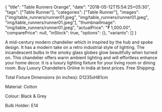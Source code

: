 {
    "title": "Table Runners Orange",
    "date": "2018-05-12T15:54:25+05:30",
    "tags": ["Table Runner"],
    "categories": ["Table Runner"],
    "images": ["img/table_runners/runner01.jpeg", "img/table_runners/runner01.jpeg", "img/table_runners/runner01.jpeg"],
    "thumbnailImage": "img/table_runners/runner01.jpeg",
    "actualPrice": "₹ 1,000.00",
    "comparePrice": null,
    "inStock": true,
    "options": {},
    "variants": []
}

A mid-century modern chandelier which in inspired by the hub and spoke design. It has a modern take on a retro industrial style of lighting. The incandescent bulbs in the smoky glass globes glow beautifully when turned on. This chandelier offers warm ambient lighting and will effortless enhance your home decor. It is a luxury lighting fixture for your living room or dining room. Buy Luxury Chandeliers Online in India at best prices. Free Shipping.

Total Fixture Dimensions (in inches): D1235xH81cm

Material: Cotton

Colour: Black & Grey

Bulb Holder: E14